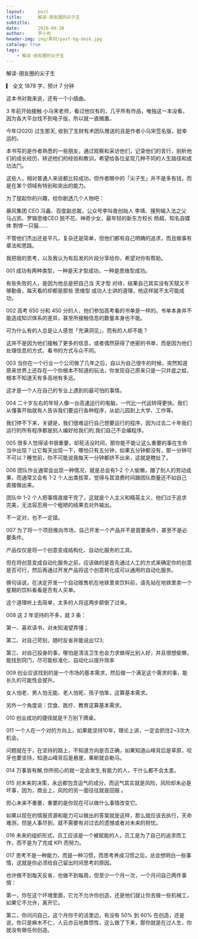 ```yaml
---
layout:     post
title:      解读-朋友圈的尖子生
subtitle:   
date:       2020-09-30
author:     罗小布
header-img: img/素材/post-bg-desk.jpg
catalog: true
tags:
    - 解读-朋友圈的尖子生
---
```



解读-朋友圈的尖子生

▎ 全文 1878 字，预计 7 分钟

这本书对我来说，还有一个小插曲。

3 年前开始接触 小马宋老师，看过他仅有的，几乎所有作品，唯独这一本没看，因为各大平台找不到电子版，所以就一直搁置。

今年(2020) 过生那天, 收到了生财有术团队赠送的且是作者小马宋签名版，挺幸运的。

本书写的是作者熟悉的一些朋友，通过观察和采访他们，记录他们的言行，剖析他们的成长经历，转述他们的经验和教训，希望给各位呈现几种不同的人生路径和成功法门。

这些人，相对普通人来说都比较成功。但作者眼中的「尖子生」并不是多有钱，而是在某个领域有特别和突出的能力。

为了提起你的兴趣，给你剧透几个人物吧：

暴风集团 CEO 冯鑫、百度副总裁，公众号李叫兽创始人 李靖、搜狗输入法之父 马占凯、罗辑思维CEO 脱不花、神奇少女，最年轻的新东方校长  杨超、知名自媒体 剽悍一只猫……

不管他们杰出还是平凡，复杂还是简单，但他们都有自己明确的追求，而且做事有章法和思路。

我把我的思考，以及我认为有启发的片段分享给你，希望对你有帮助。

001 成功有两种类型，一种是天才型成功，一种是思维型成功。

有些失败的人，是因为他总是把自己当 天才型 对待，结果自己其实没有天赋又不够勤奋，每天看的却都是那些 思维型 成功人士讲的道理，他这样就不太可能成功。

002 高考 650 分和 450 分的人，他们参加高考看的书单是一样的。书单本身并不能造成知识体系的差异，甚至所接触信息的数量本身也不能。

可为什么有的人总是让人感觉「充满洞见」，而有的人却不能？

这并不是因为他们接触了更多的信息，或者偶然获得了绝密的书单，而是因为他们处理信息的方式、看书的方式与众不同。

003 当你在一个行业一个公司做了几年之后，自以为自己很牛的时候，突然知道原来世界上还存在一个你根本不知道的玩法，你发现自己原来只是一只井底之蛙，根本不知道天有多高地有多远。

这才是一个人在自己的专业上遇到的最可怕的事情。

004 二十岁左右的年轻人像一台高速运行的电脑，一代比一代运转得更快。我们从懂事开始就有人告诉我们要运行各种程序，从幼儿园到上大学、工作等。

我们停不下来，关键是，我们很难运行自己想要运行的程序，因为过去二十年我们运行的所有程序都是别人编好给我们的,我们自己不会编程序。

005 很多人觉得读书很重要，却死活没时间，那你能不能让这么重要的事在生命当中出现？让它每天出现一下，哪怕只有五分钟，如果五分钟都没有，那一分钟可不可以？睡觉前，你不可能说我每天一分钟都挤不出来，这就是瞎扯了。

006 团队作业通常会出现一种情况，就是总会有1-2 个人偷懒，蹭了别人的劳动成果，而通常又会有 1-2 个人出类拔萃，觉得与其浪费时间跟团队商量还不如自己直接做出来。

团队中 1-2 个人把事情直接干完了，这就是个人主义和精英主义，他们过于追求完美，无法容忍用一个粗陋的结果去对外输出。

不一定对，也不一定错。

007 为了将一个项目推向市场，自己开发一个产品并不是首要条件，甚至不是必要条件。

产品仅仅是将一个创意变成结构化、自动化服务的工具。

但在将创意变成自动化服务之前，应该做的是首先通过人工的方式来确定你的创意是否可行，然后再通过开发产品将这个创意转化成可以通用的自动化服务。

换句话说，在决定开发一个自动贩售机在地铁里卖饮料前，请先站在地铁里卖一个星期的饮料看看是否有人买单。

这个道理听上去简单，太多的人将这两步颠倒了过来。

008 这 2 年坚持的不多，就 3 条：

第一、喜欢读书，对未知渴望弄懂；

第二、对自己苛刻，随时反省并能说出123;

第三、对自己投身的事，哪怕是清洁卫生也会力求做得比别人好，并且很想偷懒，能找到窍门，尽可能标准化、自动化以提升效率

009 创业应该找到的是一个市场的基本需求，然后做一个满足这个需求的事，能长久的可能性会提升。

女人怕老、男人怕无能、老人怕死、孩子怕笨，这算基本需求。

另外一个角度说：饮食、医疗、教育这算基本需求。

010 创业成功的捷径就是千万别下牌桌。

011 一个人在一个对的方向上，如果能坚持10年，理论上讲，一定会抓住2~3次大机会。

问题就在于，在坚持的路上，不知道方向是否正确，如果知道山峰背后是草原，咬牙也要坚持，知道山峰背后是悬崖，果断就会勒马。

014 万事皆有解,你所担心的就一定会发生,有能力的人，干什么都不会太差。

015 对未来的决策，永远都包含运气的成分，而运气其实就是风险，风险却未必是坏事，因为，商业上，风险的另一面往往就是回报 。

担心未来不重要，重要的是你现在可以做什么事情改变它。

如果以现在的情报资源和能力可以做出的答案就是这样，那么就应该去执行，天命难测，但是人事尽到，就不需要有对过去的遗憾或者对未来的担忧。

016 未来的组织形式，员工应该是一个被赋能的人，员工是为了自己的追求而工作，而不是为了完成 KPI 而努力。

017 思考不是一种能力，而是一种习惯，而思考养成习惯之后，总会想明白一些事情，这就是你必须给自己留出时间思考的原因。

也许做不到每天反省，也做不到每周，但至少一个月一次，一个月问自己两件事情：

第一，你在这个环境里面，它允不允许你创造，还是他们就让你去做一些机械工，如果它不允许，离开它。

第二，你问问自己，这个月你干的活里边，有没有 50% 到 60% 在创造，还是说，你只是麻木不仁，人云亦云地靠惯性，这么做了下来，那你就是在过人生，你就没有做任何创造。

